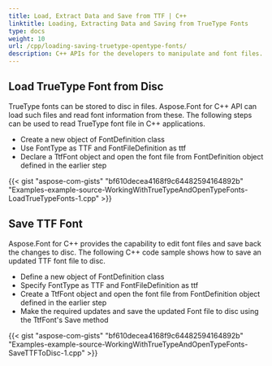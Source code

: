 ```yaml
---
title: Load, Extract Data and Save from TTF | C++
linktitle: Loading, Extracting Data and Saving from TrueType Fonts
type: docs
weight: 10
url: /cpp/loading-saving-truetype-opentype-fonts/
description: C++ APIs for the developers to manipulate and font files. Learn the fundamentals on how to load and save TTF fonts within C++.
---
```


## **Load TrueType Font from Disc**
TrueType fonts can be stored to disc in files. Aspose.Font for C++ API can load such files and read font information from these. The following steps can be used to read TrueType font file in C++ applications.
 * Create a new object of FontDefinition class
 * Use FontType as TTF and FontFileDefinition as ttf
 * Declare a TtfFont object and open the font file from FontDefinition object defined in the earlier step

{{< gist "aspose-com-gists" "bf610decea4168f9c64482594164892b" "Examples-example-source-WorkingWithTrueTypeAndOpenTypeFonts-LoadTrueTypeFonts-1.cpp" >}}

## **Save TTF Font**
Aspose.Font for C++ provides the capability to edit font files and save back the changes to disc. The following C++ code sample shows how to save an updated TTF font file to disc.

 * Define a new object of FontDefinition class
 * Specify FontType as TTF and FontFileDefinition as ttf
 * Create a TtfFont object and open the font file from FontDefinition object defined in the earlier step
 * Make the required updates and save the updated Font file to disc using the TtfFont's Save method

 {{< gist "aspose-com-gists" "bf610decea4168f9c64482594164892b" "Examples-example-source-WorkingWithTrueTypeAndOpenTypeFonts-SaveTTFToDisc-1.cpp" >}}
